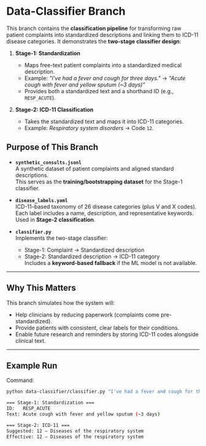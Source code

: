# Data-Classifier Branch

This branch contains the **classification pipeline** for transforming raw patient complaints into standardized descriptions and linking them to ICD-11 disease categories. It demonstrates the **two-stage classifier design**:

1. **Stage-1: Standardization**  
   - Maps free-text patient complaints into a standardized medical description.  
   - Example: *"I've had a fever and cough for three days."* → *"Acute cough with fever and yellow sputum (~3 days)"*  
   - Provides both a standardized text and a shorthand ID (e.g., `RESP_ACUTE`).  

2. **Stage-2: ICD-11 Classification**  
   - Takes the standardized text and maps it into ICD-11 categories.  
   - Example: *Respiratory system disorders* → Code `12`.

## Purpose of This Branch

- **`synthetic_consults.jsonl`**  
  A synthetic dataset of patient complaints and aligned standard descriptions.  
  This serves as the **training/bootstrapping dataset** for the Stage-1 classifier.

- **`disease_labels.yaml`**  
  ICD-11–based taxonomy of 26 disease categories (plus V and X codes).  
  Each label includes a name, description, and representative keywords.  
  Used in **Stage-2 classification**.

- **`classifier.py`**  
  Implements the two-stage classifier:  
  - Stage-1: Complaint → Standardized description  
  - Stage-2: Standardized description → ICD-11 category  
  Includes a **keyword-based fallback** if the ML model is not available.

---

## Why This Matters

This branch simulates how the system will:  

- Help clinicians by reducing paperwork (complaints come pre-standardized).  
- Provide patients with consistent, clear labels for their conditions.  
- Enable future research and reminders by storing ICD-11 codes alongside clinical text.  

---

## Example Run

Command:

```bash
python data-classifier/classifier.py "I've had a fever and cough for three days."

=== Stage-1: Standardization ===
ID:   RESP_ACUTE
Text: Acute cough with fever and yellow sputum (~3 days)

=== Stage-2: ICD-11 ===
Suggested: 12 — Diseases of the respiratory system
Effective: 12 — Diseases of the respiratory system
```
